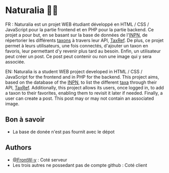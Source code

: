 
# Naturalia 🌳🐨

FR : Naturalia est un projet WEB étudiant développé en HTML / CSS / JavaScript pour la partie frontend et en PHP pour la partie backend. Ce projet a pour but, en se basant sur la base de données de l'[INPN](https://inpn.mnhn.fr/accueil/index), de répertorier les différents [taxons](https://fr.wikipedia.org/wiki/Taxon) à travers leur API, [TaxRef](https://taxref.mnhn.fr/taxref-web/api/doc). De plus, ce projet permet à leurs utilisateurs, une fois connectés, d'ajouter un taxon en favoris, leur permettant d'y revenir plus tard au besoin. Enfin, un utilisateur peut créer un post. Ce post peut contenir ou non une image qui y sera associée.

EN: Naturalia is a student WEB project developed in HTML / CSS / JavaScript for the frontend and in PHP for the backend. This project aims, based on the database of the [INPN](https://inpn.mnhn.fr/accueil/index), to list the different [taxa](https://fr.wikipedia.org/wiki/Taxon) through their API, [TaxRef](https://taxref.mnhn.fr/taxref-web/api/doc). Additionally, this project allows its users, once logged in, to add a taxon to their favorites, enabling them to revisit it later if needed. Finally, a user can create a post. This post may or may not contain an associated image.



## Bon à savoir

 - La base de donée n'est pas fournit avec le dépot

## Authors

- [@FrontW-y](https://github.com/FrontW-y) : Coté serveur
- Les trois autres ne possedant pas de compte github : Coté client

